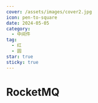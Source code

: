 ```yaml
---
cover: /assets/images/cover2.jpg
icon: pen-to-square
date: 2024-05-05
category:
  - 中间件
tag:
  - 红
  - 圆
star: true
sticky: true
---
```


# RocketMQ